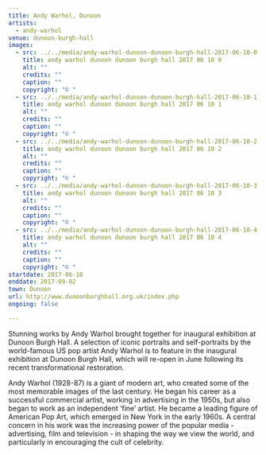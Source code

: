 ```yaml
---
title: Andy Warhol, Dunoon
artists:
  - andy-warhol
venue: dunoon-burgh-hall
images:
  - src: ../../media/andy-warhol-dunoon-dunoon-burgh-hall-2017-06-10-0.webp
    title: andy warhol dunoon dunoon burgh hall 2017 06 10 0
    alt: ""
    credits: ""
    caption: ""
    copyright: "© "
  - src: ../../media/andy-warhol-dunoon-dunoon-burgh-hall-2017-06-10-1.webp
    title: andy warhol dunoon dunoon burgh hall 2017 06 10 1
    alt: ""
    credits: ""
    caption: ""
    copyright: "© "
  - src: ../../media/andy-warhol-dunoon-dunoon-burgh-hall-2017-06-10-2.webp
    title: andy warhol dunoon dunoon burgh hall 2017 06 10 2
    alt: ""
    credits: ""
    caption: ""
    copyright: "© "
  - src: ../../media/andy-warhol-dunoon-dunoon-burgh-hall-2017-06-10-3.webp
    title: andy warhol dunoon dunoon burgh hall 2017 06 10 3
    alt: ""
    credits: ""
    caption: ""
    copyright: "© "
  - src: ../../media/andy-warhol-dunoon-dunoon-burgh-hall-2017-06-10-4.webp
    title: andy warhol dunoon dunoon burgh hall 2017 06 10 4
    alt: ""
    credits: ""
    caption: ""
    copyright: "© "
startdate: 2017-06-10
enddate: 2017-09-02
town: Dunoon
url: http://www.dunoonburghhall.org.uk/index.php
ongoing: false

---
```


Stunning works by Andy Warhol brought together for inaugural exhibition at Dunoon Burgh Hall. A selection of iconic portraits and self-portraits by the world-famous US pop artist Andy Warhol is to feature in the inaugural exhibition at Dunoon Burgh Hall, which will re-open in June following its recent transformational restoration. 

Andy Warhol (1928-87) is a giant of modern art, who created some of the most memorable images of the last century. He began his career as a successful commercial artist, working in advertising in the 1950s, but also began to work as an independent ‘fine’ artist. He became a leading figure of American Pop Art, which emerged in New York in the early 1960s. A central concern in his work was the increasing power of the popular media - advertising, film and television - in shaping the way we view the world, and particularly in encouraging the cult of celebrity.
